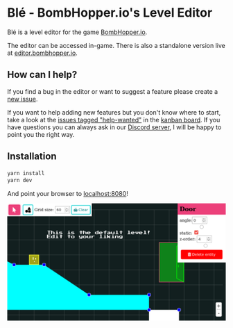 # Blé - BombHopper.io's Level Editor

Blé is a level editor for the game [BombHopper.io](https://bombhopper.io).

The editor can be accessed in-game. There is also a standalone version live at [editor.bombhopper.io](https://editor.bombhopper.io).

## How can I help?

If you find a bug in the editor or want to suggest a feature please create a [new issue](https://github.com/getkey/ble/issues).

If you want to help adding new features but you don't know where to start, take a look at the [issues tagged "help-wanted"](https://github.com/getkey/ble/issues?q=is%3Aopen+is%3Aissue+label%3A%22help+wanted%22) in the [kanban board](https://github.com/getkey/ble/projects/1#column-8074585). If you have questions you can always ask in our [Discord server](https://discord.gg/VFGTWnZ), I will be happy to point you the right way.

## Installation

```sh 
yarn install
yarn dev
```

And point your browser to [localhost:8080](http://localhost:8080)!

![screenshot of Blé](https://github.com/getkey/ble/raw/master/.github/screenshot.png)
